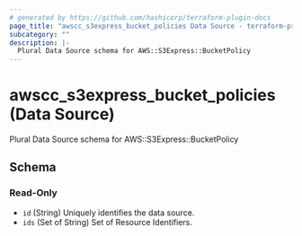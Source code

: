 ```yaml
---
# generated by https://github.com/hashicorp/terraform-plugin-docs
page_title: "awscc_s3express_bucket_policies Data Source - terraform-provider-awscc"
subcategory: ""
description: |-
  Plural Data Source schema for AWS::S3Express::BucketPolicy
---
```


# awscc_s3express_bucket_policies (Data Source)

Plural Data Source schema for AWS::S3Express::BucketPolicy



<!-- schema generated by tfplugindocs -->
## Schema

### Read-Only

- `id` (String) Uniquely identifies the data source.
- `ids` (Set of String) Set of Resource Identifiers.
